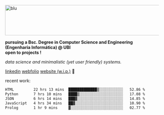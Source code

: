 
<img width="1415" height="100" alt="blu" src="https://github.com/rdsilva01/rdsilva01/assets/101207588/deb060e5-d035-4f09-b511-e3f50605b207">

**pursuing a Bsc. Degree in Computer Science and Engineering (Engenharia Informática) @ UBI** \
**open to projects !**

*data science and minimalistic (yet user friendly) systems.*

[linkedin](https://www.linkedin.com/in/rodrigo-silva-455b291bb/)
[webfolio](https://rdsilva01.github.io/portfolio-resume)
[website (w.i.p.)](https://rdsilva01.github.io/) 🏁

<!-- ![](https://komarev.com/ghpvc/?username=rdsilva01) -->

recent work:
<!--START_SECTION:waka-->

```txt
HTML         22 hrs 13 mins  █████████████▒░░░░░░░░░░░   52.86 %
Python       7 hrs 10 mins   ████▒░░░░░░░░░░░░░░░░░░░░   17.08 %
JSON         6 hrs 14 mins   ███▓░░░░░░░░░░░░░░░░░░░░░   14.85 %
JavaScript   4 hrs 34 mins   ██▓░░░░░░░░░░░░░░░░░░░░░░   10.90 %
Prolog       1 hr 9 mins     ▓░░░░░░░░░░░░░░░░░░░░░░░░   02.77 %
```

<!--END_SECTION:waka-->

